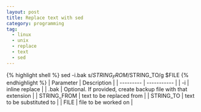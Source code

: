 ```yaml
---
layout: post
title: Replace text with sed
category: programming
tag:
  - linux
  - unix
  - replace
  - text
  - sed
---
```


{% highlight shell %}
sed -i.bak s/$STRING_FROM/$STRING_TO/g $FILE
{% endhighlight %}
| Parameter | Description |
| --------- | ----------- |
| -i | inline replace |
| .bak | Optional. If provided, create backup file with that extension |
| STRING_FROM | text to be replaced from |
| STRING_TO | text to be substituted to |
| FILE | file to be worked on |